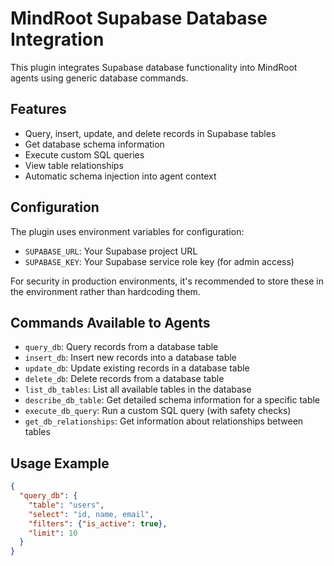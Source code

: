 # MindRoot Supabase Database Integration

This plugin integrates Supabase database functionality into MindRoot agents using generic database commands.

## Features

- Query, insert, update, and delete records in Supabase tables
- Get database schema information
- Execute custom SQL queries
- View table relationships
- Automatic schema injection into agent context

## Configuration

The plugin uses environment variables for configuration:

- `SUPABASE_URL`: Your Supabase project URL
- `SUPABASE_KEY`: Your Supabase service role key (for admin access)

For security in production environments, it's recommended to store these in the environment rather than hardcoding them.

## Commands Available to Agents

- `query_db`: Query records from a database table
- `insert_db`: Insert new records into a database table
- `update_db`: Update existing records in a database table
- `delete_db`: Delete records from a database table
- `list_db_tables`: List all available tables in the database
- `describe_db_table`: Get detailed schema information for a specific table
- `execute_db_query`: Run a custom SQL query (with safety checks)
- `get_db_relationships`: Get information about relationships between tables

## Usage Example

```json
{
  "query_db": {
    "table": "users", 
    "select": "id, name, email", 
    "filters": {"is_active": true}, 
    "limit": 10
  }
}
```
